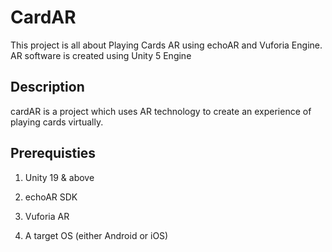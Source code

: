 # CardAR
This project is all about Playing Cards AR using echoAR and Vuforia Engine. AR software is created using Unity 5 Engine

## Description
cardAR is a project which uses AR technology to create an experience of playing cards virtually.

## Prerequisties
1. Unity 19 & above

2. echoAR SDK

3. Vuforia AR

4. A target OS (either Android or iOS)
